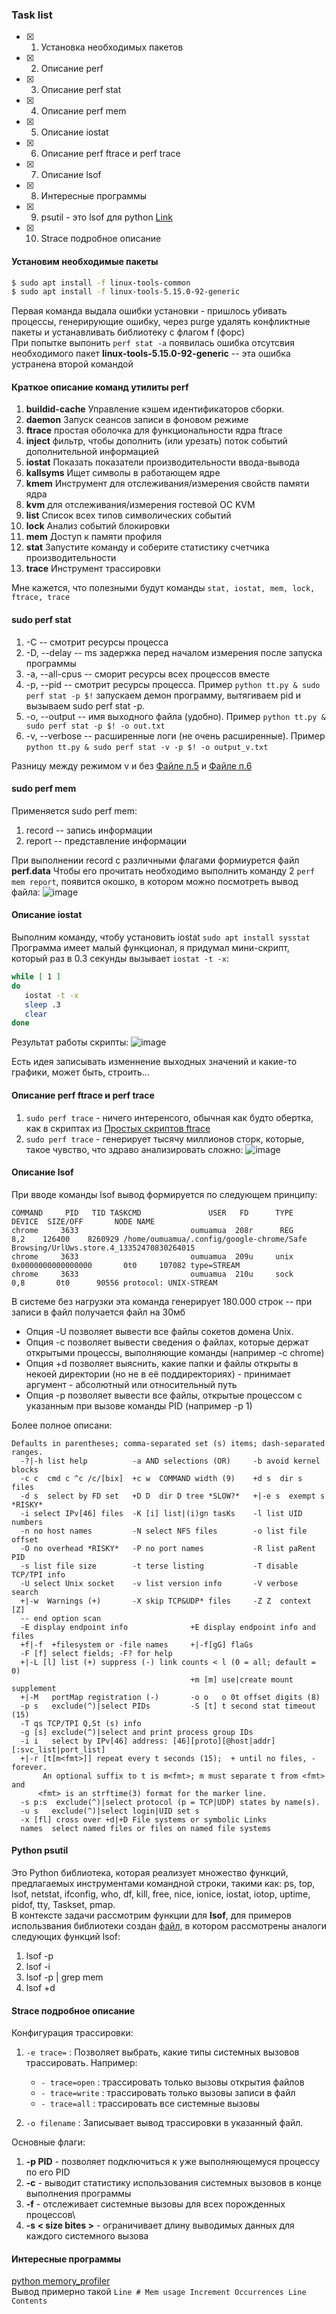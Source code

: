 ### Task list
- [x] 1) Установка необходимых пакетов
- [x] 2) Описание perf
- [X] 3) Описание perf stat 
- [X] 4) Описание perf mem
- [x] 5) Описание iostat
- [x] 6) Описание perf ftrace и perf trace
- [x] 7) Описание lsof
- [x] 8) Интересные программы
- [x] 9) psutil - это lsof для python [Link](https://psutil.readthedocs.io/en/release-3.0.1/index.html?highlight=open%20files#psutil.Process.open_files)
- [x] 10) Strace подробное описание

#### Установим необходимые пакеты
```Bash
$ sudo apt install -f linux-tools-common
$ sudo apt install -f linux-tools-5.15.0-92-generic
```
Первая команда выдала ошибки установки - пришлось убивать процессы, генерирующие ошибку, через purge удалять конфликтные пакеты и устанавливать библиотеку с флагом f (форс)   
При попытке выпонить `perf stat -a` появилась ошибка отсутсвия необходимого пакет **linux-tools-5.15.0-92-generic** -- эта ошибка устранена второй командой     


#### Краткое описание команд утилиты **perf**
1) **buildid-cache** Управление кэшем идентификаторов сборки.
2) **daemon** Запуск сеансов записи в фоновом режиме
4) **ftrace** простая оболочка для функциональности ядра ftrace
5) **inject** фильтр, чтобы дополнить (или урезать) поток событий дополнительной информацией
6) **iostat** Показать показатели производительности ввода-вывода
7)  **kallsyms** Ищет символы в работающем ядре
8)  **kmem** Инструмент для отслеживания/измерения свойств памяти ядра
9)  **kvm** для отслеживания/измерения гостевой ОС KVM
10) **list** Список всех типов символических событий
11) **lock** Анализ событий блокировки
12) **mem** Доступ к памяти профиля
13) **stat** Запустите команду и соберите статистику счетчика производительности
14) **trace** Инструмент трассировки

Мне кажется, что полезными будут команды `stat, iostat, mem, lock, ftrace, trace`

#### sudo perf stat
1) -С <num process> -- смотрит ресурсы процесса
2) -D, --delay <n> -- ms задержка перед началом измерения после запуска программы
3) -a, --all-cpus -- сморит ресурсы всех процессов вместе
4) -p, --pid <pid> -- смотрит ресурсы процесса. Пример `python tt.py & sudo perf stat -p $!` запускаем демон программу, вытягиваем pid и вызываем sudo perf stat -p.
5) -o, --output <file> -- имя выходного файла (удобно). Пример `python tt.py & sudo perf stat -p $! -o out.txt`
6) -v, --verbose -- расширенные логи (не очень расширенные). Пример `python tt.py & sudo perf stat -v -p $! -o output_v.txt`

Разницу между режимом v и без [Файле п.5](./logs/output.txt)  и [Файле п.6](./logs/output_v.txt)


#### sudo perf mem
Применяется sudo perf mem:
1) record  --  запись информации
2) report  --  представление информации

При выполнении record с различными флагами формиурется файл **perf.data**
Чтобы его прочитать необходимо выполнить команду 2 `perf mem report`, появится окошко, в котором можно посмотреть вывод файла:
![image](https://github.com/moevm/os_profiling/assets/90711883/bfded735-c6f2-49be-9ec3-8c68049a7e77)

#### Описание iostat
Выполним команду, чтобу установить iostat `sudo apt install sysstat`
Программа имеет малый функционал, я придумал мини-скрипт, который раз в 0.3 секунды вызывает `iostat -t -x`:
```Bash
while [ 1 ]
do
   iostat -t -x 
   sleep .3
   clear
done
```
Результат работы скрипты: 
![image](https://github.com/moevm/os_profiling/assets/90711883/11f1208e-9da1-433a-8cb5-4b4e6e652a29)


Есть идея записывать изменнение выходных значений и какие-то графики, может быть, строить...




#### Описание perf ftrace и perf trace
1) `sudo perf trace` - ничего интеренсого, обычная как будто обертка, как в скриптах из [Простых скриптов ftrace](./cpu_tracer.md)
2) `sudo perf trace` - генерирует тысячу миллионов сторк, которые, такое чувство, что здраво анализировать сложно:
   ![image](https://github.com/moevm/os_profiling/assets/90711883/9d3cdf05-0f75-41c8-a9e3-618e15e00973)


#### Описание lsof
При вводе команды lsof вывод формируется по следующем принципу:
```
COMMAND     PID   TID TASKCMD               USER   FD      TYPE             DEVICE  SIZE/OFF       NODE NAME
chrome     3633                         oumuamua  208r      REG                8,2    126400    8260929 /home/oumuamua/.config/google-chrome/Safe Browsing/UrlUws.store.4_13352470830264015
chrome     3633                         oumuamua  209u     unix 0x0000000000000000       0t0     107082 type=STREAM
chrome     3633                         oumuamua  210u     sock                0,8       0t0      90556 protocol: UNIX-STREAM
```

В системе без нагрузки эта команда генерирует 180.000 строк -- при записи в файл получается файл на 30мб  
+ Опция -U позволяет вывести все файлы сокетов домена Unix.
+ Опция -c позволяет вывести сведения о файлах, которые держат открытыми процессы, выполняющие команды (например -с chrome)
+ Опция +d позволяет выяснить, какие папки и файлы открыты в некоей директории (но не в её поддиректориях) - принимает аргумент - абсолютный или относительный путь
+ Опция -p позволяет вывести все файлы, открытые процессом с указанным при вызове команды PID (например -p 1) 

Более полное описани:
```
Defaults in parentheses; comma-separated set (s) items; dash-separated ranges.
  -?|-h list help          -a AND selections (OR)     -b avoid kernel blocks
  -c c  cmd c ^c /c/[bix]  +c w  COMMAND width (9)    +d s  dir s files
  -d s  select by FD set   +D D  dir D tree *SLOW?*   +|-e s  exempt s *RISKY*
  -i select IPv[46] files  -K [i] list|(i)gn tasKs    -l list UID numbers
  -n no host names         -N select NFS files        -o list file offset
  -O no overhead *RISKY*   -P no port names           -R list paRent PID
  -s list file size        -t terse listing           -T disable TCP/TPI info
  -U select Unix socket    -v list version info       -V verbose search
  +|-w  Warnings (+)       -X skip TCP&UDP* files     -Z Z  context [Z]
  -- end option scan     
  -E display endpoint info              +E display endpoint info and files
  +f|-f  +filesystem or -file names     +|-f[gG] flaGs 
  -F [f] select fields; -F? for help  
  +|-L [l] list (+) suppress (-) link counts < l (0 = all; default = 0)
                                        +m [m] use|create mount supplement
  +|-M   portMap registration (-)       -o o   o 0t offset digits (8)
  -p s   exclude(^)|select PIDs         -S [t] t second stat timeout (15)
  -T qs TCP/TPI Q,St (s) info
  -g [s] exclude(^)|select and print process group IDs
  -i i   select by IPv[46] address: [46][proto][@host|addr][:svc_list|port_list]
  +|-r [t[m<fmt>]] repeat every t seconds (15);  + until no files, - forever.
       An optional suffix to t is m<fmt>; m must separate t from <fmt> and
      <fmt> is an strftime(3) format for the marker line.
  -s p:s  exclude(^)|select protocol (p = TCP|UDP) states by name(s).
  -u s   exclude(^)|select login|UID set s
  -x [fl] cross over +d|+D File systems or symbolic Links
  names  select named files or files on named file systems
```

#### Python psutil
Это Python библиотека, которая  реализует множество функций, предлагаемых инструментами командной строки, такими как: ps, top, lsof, netstat, ifconfig, who, df, kill, free, nice, ionice, iostat, iotop, uptime, pidof, tty, Taskset, pmap.  
В контексте задачи рассмотрим функции для **lsof**, для примеров использвания библиотеки создан [файл](./psutil_lsof.md), в котором рассмотрены аналоги следующих функций lsof:  
1) lsof -p <pid>
2) lsof -i
3) lsof -p <pid> | grep mem
4) lsof +d

#### Strace подробное описание
Конфигурация трассировки:
1. `-e trace=` : Позволяет выбрать, какие типы системных вызовов трассировать. Например:
   - `- trace=open` : трассировать только вызовы открытия файлов
   - `- trace=write` : трассировать только вызовы записи в файл
   - `- trace=all` : трассировать все системные вызовы
   
2. `-o filename` : Записывает вывод трассировки в указанный файл.

Основные флаги:  
1) **-p PID** - позволяет подключиться к уже выполняющемуся процессу по его PID
2) **-c** - выводит статистику использования системных вызовов в конце выполнения программы
3) **-f** - отслеживает системные вызовы для всех порожденных процессов\
4) **-s < size bites >** - ограничивает длину выводимых данных для каждого системного вызова
#### Интересные программы
[python memory_profiler](https://github.com/pythonprofilers/memory_profiler)     
Вывод примерно такой `Line # Mem usage Increment Occurrences Line Contents`




  
